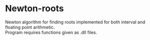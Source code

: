 # Newton-roots
Newton algorithm for finding roots implemented for both interval and floating point arithmetic. <br>
Program requires functions given as .dll files.
